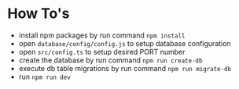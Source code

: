 # How To's
- install npm packages by run command `npm install`
- open `database/config/config.js` to setup database configuration
- open `src/config.ts` to setup desired PORT number
- create the database by run command `npm run create-db`
- execute db table migrations by run command `npm run migrate-db`
- run `npm run dev`
